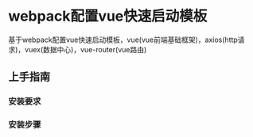 # webpack配置vue快速启动模板
基于webpack配置vue快速启动模板，vue(vue前端基础框架)，axios(http请求)，vuex(数据中心)，vue-router(vue路由)
## 上手指南
### 安装要求
### 安装步骤
